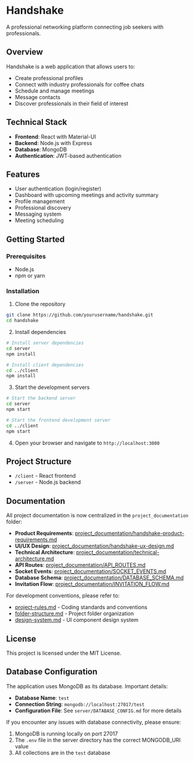# Handshake

A professional networking platform connecting job seekers with professionals.

## Overview

Handshake is a web application that allows users to:
- Create professional profiles
- Connect with industry professionals for coffee chats
- Schedule and manage meetings
- Message contacts
- Discover professionals in their field of interest

## Technical Stack

- **Frontend**: React with Material-UI
- **Backend**: Node.js with Express
- **Database**: MongoDB
- **Authentication**: JWT-based authentication

## Features

- User authentication (login/register)
- Dashboard with upcoming meetings and activity summary
- Profile management
- Professional discovery
- Messaging system
- Meeting scheduling

## Getting Started

### Prerequisites

- Node.js
- npm or yarn

### Installation

1. Clone the repository
```bash
git clone https://github.com/yourusername/handshake.git
cd handshake
```

2. Install dependencies
```bash
# Install server dependencies
cd server
npm install

# Install client dependencies
cd ../client
npm install
```

3. Start the development servers
```bash
# Start the backend server
cd server
npm start

# Start the frontend development server
cd ../client
npm start
```

4. Open your browser and navigate to `http://localhost:3000`

## Project Structure

- `/client` - React frontend
- `/server` - Node.js backend

## Documentation

All project documentation is now centralized in the `project_documentation` folder:
- **Product Requirements**: [project_documentation/handshake-product-requirements.md](./project_documentation/handshake-product-requirements.md)
- **UI/UX Design**: [project_documentation/handshake-ux-design.md](./project_documentation/handshake-ux-design.md)
- **Technical Architecture**: [project_documentation/technical-architecture.md](./project_documentation/technical-architecture.md)
- **API Routes**: [project_documentation/API_ROUTES.md](./project_documentation/API_ROUTES.md)
- **Socket Events**: [project_documentation/SOCKET_EVENTS.md](./project_documentation/SOCKET_EVENTS.md)
- **Database Schema**: [project_documentation/DATABASE_SCHEMA.md](./project_documentation/DATABASE_SCHEMA.md)
- **Invitation Flow**: [project_documentation/INVITATION_FLOW.md](./project_documentation/INVITATION_FLOW.md)

For development conventions, please refer to:
- [project-rules.md](./project-rules.md) - Coding standards and conventions
- [folder-structure.md](./folder-structure.md) - Project folder organization
- [design-system.md](./design-system.md) - UI component design system

## License

This project is licensed under the MIT License.

## Database Configuration

The application uses MongoDB as its database. Important details:

- **Database Name**: `test`
- **Connection String**: `mongodb://localhost:27017/test`
- **Configuration File**: See `server/DATABASE_CONFIG.md` for more details

If you encounter any issues with database connectivity, please ensure:

1. MongoDB is running locally on port 27017
2. The `.env` file in the server directory has the correct MONGODB_URI value
3. All collections are in the `test` database 